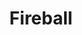 ---
title: "Fireball"

spell:
  schools:
    - name:        "Evocation"
      subschools:  []
      descriptors: ["Fire"]
  classes:
    - name:  "Sorcerer/Wizard"
      abbr:  "Sor/Wiz"
      level: 3
  components:         [V, S, M]
  castingTime:        "1 standard action"
  range:              "Long (400 ft. + 40 ft./level)"
  area:               "20-ft.-radius spread"
  duration:           "Instantaneous"
  savingThrow:        "Reflex half"
  spellResistance:    "Yes"
  materialComponents: ["A tiny ball of bat guano and sulfur."]
  description:        |
    A fireball spell is an explosion of flame that detonates with a low roar and deals {% die_roll 1 6 0 %} points of fire damage per caster level (maximum {% die_roll 10 6 0 %}) to every creature within the area. Unattended objects also take this damage. The explosion creates almost no pressure.

    You point your finger and determine the range (distance and height) at which the fireball is to burst. A glowing, pea-sized bead streaks from the pointing digit and, unless it impacts upon a material body or solid barrier prior to attaining the prescribed range, blossoms into the fireball at that point. (An early impact results in an early detonation.) If you attempt to send the bead through a narrow passage, such as through an arrow slit, you must "hit" the opening with a ranged touch attack, or else the bead strikes the barrier and detonates prematurely.

    The fireball sets fire to combustibles and damages objects in the area. It can melt metals with low melting points, such as lead, gold, copper, silver, and bronze. If the damage caused to an interposing barrier shatters or breaks through it, the fireball may continue beyond the barrier if the area permits; otherwise it stops at the barrier just as any other spell effect does.
---